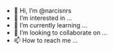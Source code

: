 - 👋 Hi, I’m @narcisnrs
- 👀 I’m interested in ...
- 🌱 I’m currently learning ...
- 💞️ I’m looking to collaborate on ...
- 📫 How to reach me ...

<!---
narcisnrs/narcisnrs is a ✨ special ✨ repository because its `README.md` (this file) appears on your GitHub profile.
You can click the Preview link to take a look at your changes.
--->
